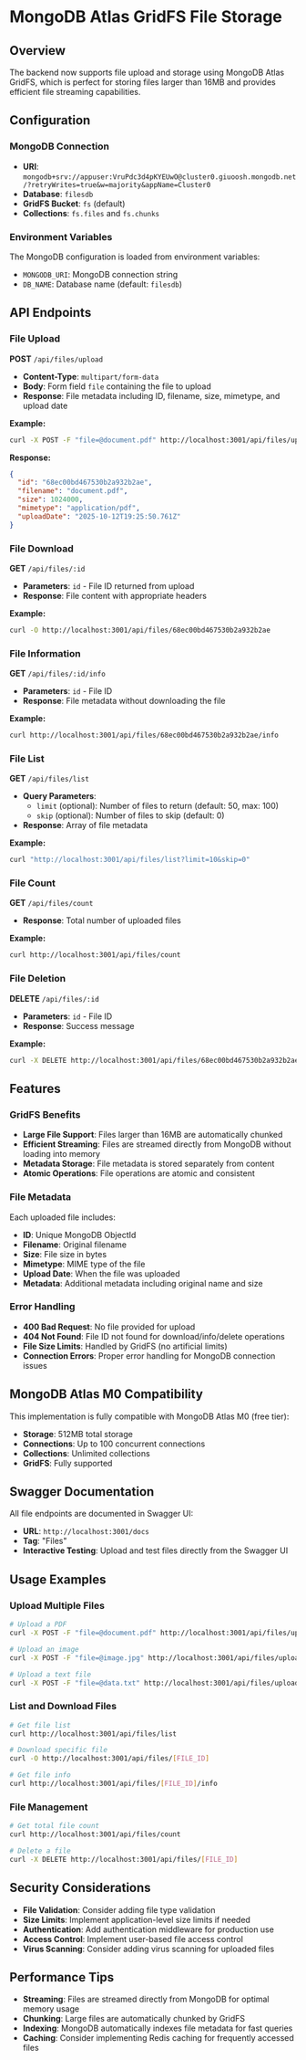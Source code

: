 # MongoDB Atlas GridFS File Storage

## Overview
The backend now supports file upload and storage using MongoDB Atlas GridFS, which is perfect for storing files larger than 16MB and provides efficient file streaming capabilities.

## Configuration

### MongoDB Connection
- **URI**: `mongodb+srv://appuser:VruPdc3d4pKYEUwO@cluster0.giuoosh.mongodb.net/?retryWrites=true&w=majority&appName=Cluster0`
- **Database**: `filesdb`
- **GridFS Bucket**: `fs` (default)
- **Collections**: `fs.files` and `fs.chunks`

### Environment Variables
The MongoDB configuration is loaded from environment variables:
- `MONGODB_URI`: MongoDB connection string
- `DB_NAME`: Database name (default: `filesdb`)

## API Endpoints

### File Upload
**POST** `/api/files/upload`
- **Content-Type**: `multipart/form-data`
- **Body**: Form field `file` containing the file to upload
- **Response**: File metadata including ID, filename, size, mimetype, and upload date

**Example:**
```bash
curl -X POST -F "file=@document.pdf" http://localhost:3001/api/files/upload
```

**Response:**
```json
{
  "id": "68ec00bd467530b2a932b2ae",
  "filename": "document.pdf",
  "size": 1024000,
  "mimetype": "application/pdf",
  "uploadDate": "2025-10-12T19:25:50.761Z"
}
```

### File Download
**GET** `/api/files/:id`
- **Parameters**: `id` - File ID returned from upload
- **Response**: File content with appropriate headers

**Example:**
```bash
curl -O http://localhost:3001/api/files/68ec00bd467530b2a932b2ae
```

### File Information
**GET** `/api/files/:id/info`
- **Parameters**: `id` - File ID
- **Response**: File metadata without downloading the file

**Example:**
```bash
curl http://localhost:3001/api/files/68ec00bd467530b2a932b2ae/info
```

### File List
**GET** `/api/files/list`
- **Query Parameters**:
  - `limit` (optional): Number of files to return (default: 50, max: 100)
  - `skip` (optional): Number of files to skip (default: 0)
- **Response**: Array of file metadata

**Example:**
```bash
curl "http://localhost:3001/api/files/list?limit=10&skip=0"
```

### File Count
**GET** `/api/files/count`
- **Response**: Total number of uploaded files

**Example:**
```bash
curl http://localhost:3001/api/files/count
```

### File Deletion
**DELETE** `/api/files/:id`
- **Parameters**: `id` - File ID
- **Response**: Success message

**Example:**
```bash
curl -X DELETE http://localhost:3001/api/files/68ec00bd467530b2a932b2ae
```

## Features

### GridFS Benefits
- **Large File Support**: Files larger than 16MB are automatically chunked
- **Efficient Streaming**: Files are streamed directly from MongoDB without loading into memory
- **Metadata Storage**: File metadata is stored separately from content
- **Atomic Operations**: File operations are atomic and consistent

### File Metadata
Each uploaded file includes:
- **ID**: Unique MongoDB ObjectId
- **Filename**: Original filename
- **Size**: File size in bytes
- **Mimetype**: MIME type of the file
- **Upload Date**: When the file was uploaded
- **Metadata**: Additional metadata including original name and size

### Error Handling
- **400 Bad Request**: No file provided for upload
- **404 Not Found**: File ID not found for download/info/delete operations
- **File Size Limits**: Handled by GridFS (no artificial limits)
- **Connection Errors**: Proper error handling for MongoDB connection issues

## MongoDB Atlas M0 Compatibility

This implementation is fully compatible with MongoDB Atlas M0 (free tier):
- **Storage**: 512MB total storage
- **Connections**: Up to 100 concurrent connections
- **Collections**: Unlimited collections
- **GridFS**: Fully supported

## Swagger Documentation

All file endpoints are documented in Swagger UI:
- **URL**: `http://localhost:3001/docs`
- **Tag**: "Files"
- **Interactive Testing**: Upload and test files directly from the Swagger UI

## Usage Examples

### Upload Multiple Files
```bash
# Upload a PDF
curl -X POST -F "file=@document.pdf" http://localhost:3001/api/files/upload

# Upload an image
curl -X POST -F "file=@image.jpg" http://localhost:3001/api/files/upload

# Upload a text file
curl -X POST -F "file=@data.txt" http://localhost:3001/api/files/upload
```

### List and Download Files
```bash
# Get file list
curl http://localhost:3001/api/files/list

# Download specific file
curl -O http://localhost:3001/api/files/[FILE_ID]

# Get file info
curl http://localhost:3001/api/files/[FILE_ID]/info
```

### File Management
```bash
# Get total file count
curl http://localhost:3001/api/files/count

# Delete a file
curl -X DELETE http://localhost:3001/api/files/[FILE_ID]
```

## Security Considerations

- **File Validation**: Consider adding file type validation
- **Size Limits**: Implement application-level size limits if needed
- **Authentication**: Add authentication middleware for production use
- **Access Control**: Implement user-based file access control
- **Virus Scanning**: Consider adding virus scanning for uploaded files

## Performance Tips

- **Streaming**: Files are streamed directly from MongoDB for optimal memory usage
- **Chunking**: Large files are automatically chunked by GridFS
- **Indexing**: MongoDB automatically indexes file metadata for fast queries
- **Caching**: Consider implementing Redis caching for frequently accessed files
